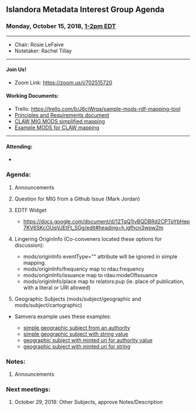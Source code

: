 ## Islandora Metadata Interest Group Agenda
### Monday, October 15, 2018, [1-2pm EDT](http://www.thetimezoneconverter.com/?t=1%20pm&tz=Toronto&)

---
* Chair: Rosie LeFaive 
* Notetaker: Rachel Tillay
---

#### Join Us!
* Zoom Link: https://zoom.us/j/702515720

#### Working Documents:
* Trello: https://trello.com/b/J6ciWrqa/sample-mods-rdf-mapping-tool
* [Principles and Requirements document](https://docs.google.com/document/d/19c58eqejuB3MhY-lS8o8QW0naM_R3GusD23aQ3dwusw/edit?usp=sharing)
* [CLAW MIG MODS simplified mapping](https://docs.google.com/spreadsheets/d/18u2qFJ014IIxlVpM3JXfDEFccwBZcoFsjbBGpvL0jJI/edit#gid=0)
* [Example MODS for CLAW mapping](https://docs.google.com/spreadsheets/d/1C2Xie7HUDSgRT5v4ldoJvlNdoXz2GHAPvL3PE3TOKW8/edit#gid=1829081124)
---

#### Attending:
- 


### Agenda:

1. Announcements
1. Question for MIG from a Github Issue (Mark Jordan)
1. EDTF Widget
    * https://docs.google.com/document/d/12TqQ1IvBQDBRd2CPTpYbHep7KV6SKcOUqVJEtFt_SGg/edit#heading=h.jgfhcn3wpw2m 
1. Lingering OriginInfo (Co-conveners located these options for discussion):
    * mods/originInfo eventType="" attribute will be ignored in simple mapping.
    * mods/originInfo/frequency map to rdau:frequency
    * mods/originInfo/issuance map to rdau:modeOfIssuance
    * mods/originInfo/place map to relators:pup (ie. place of publication, with a literal or URI allowed)
  
1. Geographic Subjects (mods/subject/geographic and mods/subject/cartographic)
  * Samvera example uses these examples:
  
     * [simple geographic subject from an authority](https://docs.google.com/document/d/1FZI8KJiW4qSKYUUKe0mAwqlx0ppVRFyPtsfLDqQE5T8/edit#heading=h.mtxmmdrna1sf)
     * [simple geographic subject with string value](https://docs.google.com/document/d/1FZI8KJiW4qSKYUUKe0mAwqlx0ppVRFyPtsfLDqQE5T8/edit#heading=h.d43qs875r43w)
     * [geographic subject with minted uri for authority value](https://docs.google.com/document/d/1FZI8KJiW4qSKYUUKe0mAwqlx0ppVRFyPtsfLDqQE5T8/edit#heading=h.rewzadxvxku)
     * [geographic subject with minted uri for string](https://docs.google.com/document/d/1FZI8KJiW4qSKYUUKe0mAwqlx0ppVRFyPtsfLDqQE5T8/edit#heading=h.m6yow0r9rp7s)

### Notes:

1. Announcements
     

### Next meetings:
1. October 29, 2018: Other Subjects, approve Notes/Description
